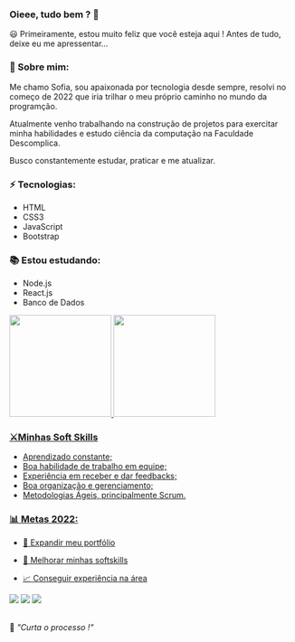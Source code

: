 ### Oieee, tudo bem ? 👋

😃 Primeiramente, estou muito feliz que você esteja aqui ! Antes de tudo, deixe eu me apressentar...


### 🌻 Sobre mim:

Me chamo Sofia, sou apaixonada por tecnologia desde sempre, resolvi no começo de 2022 que iria trilhar o meu próprio caminho no mundo da programção. 

Atualmente venho trabalhando na construção de projetos para exercitar minha habilidades e estudo ciência da computação na Faculdade Descomplica.

Busco constantemente estudar, praticar e me atualizar.


### ⚡ Tecnologias:


* HTML
* CSS3
* JavaScript
* Bootstrap


### 📚 Estou estudando: 
* Node.js
* React.js
* Banco de Dados


<div align="left">
  <a href="https://github.com/sofiatenorius">
  <img height="180em" src="https://github-readme-stats.vercel.app/api?username=sofiatenorius&show_icons=true&theme=dracula&include_all_commits=true&count_private=true"/>
  <img height="180em" src="https://github-readme-stats.vercel.app/api/top-langs/?username=sofiatenorius&layout=compact&langs_count=7&theme=dracula"/>
</div>


### ⚔️Minhas Soft Skills

* Aprendizado constante;
* Boa habilidade de trabalho em equipe;
* Experiência em receber e dar feedbacks;
* Boa organização e gerenciamento;
* Metodologias Ágeis, principalmente Scrum.

### 📊 Metas 2022:

- 📂 Expandir meu portfólio

- 🤝 Melhorar minhas softskills

- 📈 Conseguir experiência na área


<div>
  <a href="https://www.linkedin.com/in/sofiatenorios" target="_blank"><img src="https://img.shields.io/badge/-LinkedIn-%230077B5?style=for-the-badge&logo=linkedin&logoColor=white" target="_blank"></a>
  <a href="https://api.whatsapp.com/send?phone=5581996859295&text=Ol%C3%A1%2C%20tudo%20bem%20%3F!%20Como%20posso%20te%20ajudar%20%3F" target="_blank"><img src="https://img.shields.io/badge/WhatsApp-25D366?style=for-the-badge&logo=whatsapp&logoColor=white" target="_blank"></a>
  <a href = "malito:sofiaestudante29@gmail.com"><img src="https://img.shields.io/badge/-Gmail-%23333?style=for-the-badge&logo=gmail&logoColor=white" target="_blank"></a>

</div>
<br>
<p>🧠 <spam style="font-style:italic">"Curta o processo !"</spam></p>


